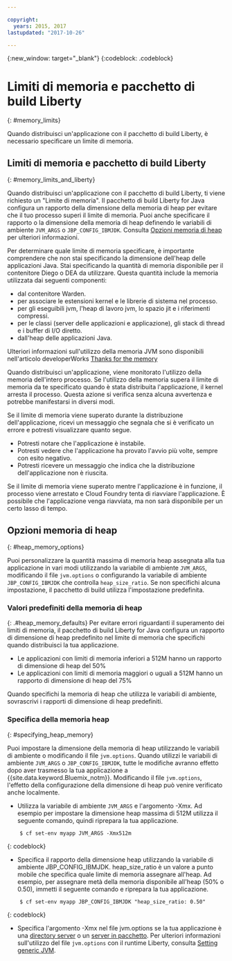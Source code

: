 ```yaml
---

copyright:
  years: 2015, 2017
lastupdated: "2017-10-26"

---
```


{:new_window: target="_blank"}
{:codeblock: .codeblock}

# Limiti di memoria e pacchetto di build Liberty
{: #memory_limits}

Quando distribuisci un'applicazione con il pacchetto di build Liberty, è necessario specificare
un limite di memoria.

## Limiti di memoria e pacchetto di build Liberty
{: #memory_limits_and_liberty}


Quando
distribuisci un'applicazione con il pacchetto di build Liberty, ti viene richiesto
un "Limite di memoria". Il pacchetto di build Liberty for Java configura un rapporto della dimensione della memoria di heap per evitare che il tuo processo superi il limite di memoria. Puoi anche specificare il rapporto o la dimensione della memoria di heap definendo le variabili di ambiente `JVM_ARGS` o `JBP_CONFIG_IBMJDK`. Consulta [Opzioni memoria di heap](#heap_memory_options) per ulteriori informazioni.

Per determinare quale limite di memoria specificare, è
importante comprendere che non stai specificando la dimensione dell'heap delle applicazioni
Java. Stai specificando la quantità di memoria disponibile per il contenitore Diego o DEA da utilizzare. Questa quantità include la memoria utilizzata dai seguenti componenti:

* dal contenitore Warden.
* per associare le estensioni kernel e le librerie di sistema nel processo.
* per gli eseguibili jvm, l'heap di lavoro jvm, lo spazio jit e i riferimenti compressi.
* per le classi (server delle applicazioni e applicazione), gli stack di thread e i buffer di I/O diretto.
* dall'heap delle applicazioni Java.

Ulteriori informazioni sull'utilizzo della memoria JVM sono disponibili nell'articolo developerWorks [Thanks for the memory](http://www.ibm.com/developerworks/library/j-nativememory-linux/)

Quando distribuisci un'applicazione, viene monitorato l'utilizzo della memoria dell'intero processo. Se l'utilizzo della memoria supera il limite di memoria da te specificato quando è stata distribuita l'applicazione, il kernel arresta il processo. Questa azione si verifica senza alcuna avvertenza e potrebbe manifestarsi in diversi modi.

 Se il limite di memoria viene superato durante la distribuzione dell'applicazione, ricevi un messaggio che segnala
che si è verificato un errore e potresti visualizzare quanto segue.

  * Potresti notare che l'applicazione è instabile.
  * Potresti vedere che l'applicazione ha provato l'avvio più volte, sempre con esito negativo.
  * Potresti ricevere un messaggio che indica che la distribuzione dell'applicazione non è riuscita.

Se il limite di memoria viene superato mentre l'applicazione è in funzione, il processo viene arrestato e Cloud Foundry tenta di riavviare l'applicazione. È possibile che l'applicazione venga riavviata, ma non sarà disponibile per un certo lasso di tempo.

## Opzioni memoria di heap
{: #heap_memory_options}

Puoi personalizzare la quantità massima di memoria heap assegnata alla tua applicazione in vari modi utilizzando la variabile di ambiente `JVM_ARGS`, modificando il file `jvm.options` o configurando la variabile di ambiente `JBP_CONFIG_IBMJDK` che controlla `heap_size_ratio`. Se non specifichi alcuna impostazione, il pacchetto di build utilizza l'impostazione predefinita.

### Valori predefiniti della memoria di heap
{: .#heap_memory_defaults}
Per evitare errori riguardanti il superamento dei limiti di memoria, il pacchetto di build Liberty for Java configura un rapporto di dimensione di heap predefinito nel limite di memoria che specifichi quando distribuisci la tua applicazione.

* Le applicazioni con limiti di memoria inferiori a 512M hanno un rapporto di dimensione di heap del 50%
* Le applicazioni con limiti di memoria maggiori o uguali a 512M hanno un rapporto di dimensione di heap del 75%

Quando specifichi la memoria di heap che utilizza le variabili di ambiente, sovrascrivi i rapporti di dimensione di heap predefiniti.

### Specifica della memoria heap
{: #specifying_heap_memory}

Puoi impostare la dimensione della memoria di heap utilizzando le variabili di ambiente o modificando il file `jvm.options`. Quando utilizzi le variabili di ambiente `JVM_ARGS` o `JBP_CONFIG_IBMJDK`, tutte le modifiche avranno effetto dopo aver trasmesso la tua applicazione a {{site.data.keyword.Bluemix_notm}}. Modificando il file `jvm.options`, l'effetto della configurazione della dimensione di heap può venire verificato anche localmente.

* Utilizza la variabile di ambiente `JVM_ARGS` e l'argomento -Xmx. Ad esempio per impostare la dimensione heap massima di 512M
utilizza il seguente comando, quindi riprepara la tua applicazione.

```
    $ cf set-env myapp JVM_ARGS -Xmx512m
```
{: codeblock}

* Specifica il rapporto della dimensione heap utilizzando la variabile di ambiente JBP_CONFIG_IBMJDK.  heap_size_ratio è un
valore a punto mobile che specifica quale limite di memoria assegnare all'heap.  Ad esempio, per assegnare
metà della memoria disponibile all'heap (50% o 0.50), immetti il seguente comando e riprepara la tua applicazione.

```
    $ cf set-env myapp JBP_CONFIG_IBMJDK "heap_size_ratio: 0.50"
```
{: codeblock}

* Specifica l'argomento -Xmx nel file jvm.options se la tua applicazione è una [directory server](optionsForPushing.html#server_directory) o un [server in pacchetto](optionsForPushing.html#packaged_server). Per ulteriori informazioni sull'utilizzo del file `jvm.options` con il runtime Liberty, consulta [Setting generic JVM](http://www-01.ibm.com/support/docview.wss?uid=swg21596474).  
